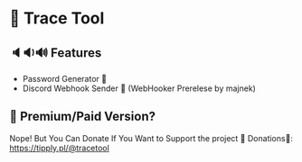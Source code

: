 # 💎 Trace Tool
## 🔈🔉🔊 Features
- Password Generator 🔑
- Discord Webhook Sender 🏒 (WebHooker Prerelese by majnek)
## 👑 Premium/Paid Version?
Nope! But You Can Donate If You Want to Support the project 🌌
Donations💸: https://tipply.pl/@tracetool
